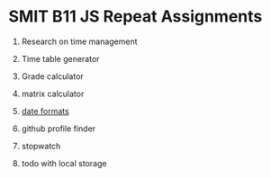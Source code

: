 # SMIT B11 JS Repeat Assignments

1. Research on time management

1. Time table generator

1. Grade calculator



1. matrix calculator
1. [date formats](./13.Date/README.md)
1. github profile finder
1. stopwatch
1. todo with local storage
